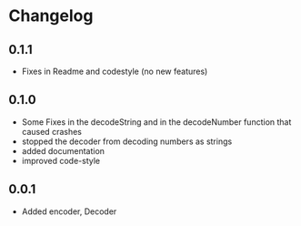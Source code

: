 # Changelog

## 0.1.1

* Fixes in Readme and codestyle (no new features)

## 0.1.0

* Some Fixes in the decodeString and in the decodeNumber function that caused crashes
* stopped the decoder from decoding numbers as strings
* added documentation
* improved code-style

## 0.0.1

* Added encoder, Decoder
